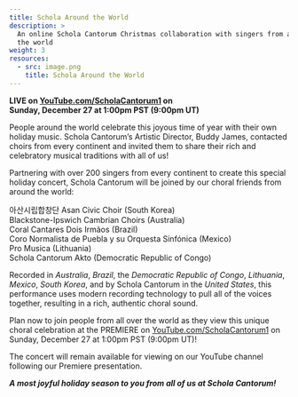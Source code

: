 ```yaml
---
title: Schola Around the World
description: >
  An online Schola Cantorum Christmas collaboration with singers from all around
  the world
weight: 3
resources:
  - src: image.png
    title: Schola Around the World
---
```


**LIVE on [YouTube.com/ScholaCantorum1](https://youtube.com/user/scholacantorum1) on  
Sunday, December 27 at 1:00pm PST (9:00pm UT)**

People around the world celebrate this joyous time of year with their own
holiday music. Schola Cantorum’s Artistic Director, Buddy James, contacted
choirs from every continent and invited them to share their rich and celebratory
musical traditions with all of us!

Partnering with over 200 singers from every continent to create this special
holiday concert, Schola Cantorum will be joined by our choral friends from
around the world:

아산시립합창단 Asan Civic Choir (South Korea)  
Blackstone-Ipswich Cambrian Choirs (Australia)  
Coral Cantares Dois Irmãos (Brazil)  
Coro Normalista de Puebla y su Orquesta Sinfónica (Mexico)  
Pro Musica (Lithuania)  
Schola Cantorum Akto (Democratic Republic of Congo)

Recorded in _Australia_, _Brazil_, the _Democratic Republic of Congo_,
_Lithuania_, _Mexico_, _South Korea_, and by Schola Cantorum in the _United
States_, this performance uses modern recording technology to pull all of the
voices together, resulting in a rich, authentic choral sound.

Plan now to join people from all over the world as they view this unique choral
celebration at the PREMIERE on
[YouTube.com/ScholaCantorum1](https://youtube.com/user/scholacantorum1) on
Sunday, December 27 at 1:00pm PST (9:00pm UT)!

The concert will remain available for viewing on our YouTube channel following our Premiere presentation.

**_A most joyful holiday season to you from all of us at Schola Cantorum!_**
